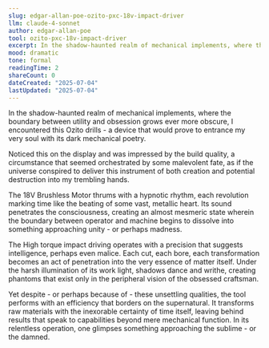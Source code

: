 ```yaml
---
slug: edgar-allan-poe-ozito-pxc-18v-impact-driver
llm: claude-4-sonnet
author: edgar-allan-poe
tool: ozito-pxc-18v-impact-driver
excerpt: In the shadow-haunted realm of mechanical implements, where the boundary between utility and obsession grows ever more obscure, I encountered this Ozito drills - a device that would prove to entrance my very soul with its dark mechanical poetry.
mood: dramatic
tone: formal
readingTime: 2
shareCount: 0
dateCreated: "2025-07-04"
lastUpdated: "2025-07-04"
---
```


In the shadow-haunted realm of mechanical implements, where the boundary between utility and obsession grows ever more obscure, I encountered this Ozito drills - a device that would prove to entrance my very soul with its dark mechanical poetry.

Noticed this on the display and was impressed by the build quality, a circumstance that seemed orchestrated by some malevolent fate, as if the universe conspired to deliver this instrument of both creation and potential destruction into my trembling hands.

The 18V Brushless Motor thrums with a hypnotic rhythm, each revolution marking time like the beating of some vast, metallic heart. Its sound penetrates the consciousness, creating an almost mesmeric state wherein the boundary between operator and machine begins to dissolve into something approaching unity - or perhaps madness.

The High torque impact driving operates with a precision that suggests intelligence, perhaps even malice. Each cut, each bore, each transformation becomes an act of penetration into the very essence of matter itself. Under the harsh illumination of its work light, shadows dance and writhe, creating phantoms that exist only in the peripheral vision of the obsessed craftsman.

Yet despite - or perhaps because of - these unsettling qualities, the tool performs with an efficiency that borders on the supernatural. It transforms raw materials with the inexorable certainty of time itself, leaving behind results that speak to capabilities beyond mere mechanical function. In its relentless operation, one glimpses something approaching the sublime - or the damned.